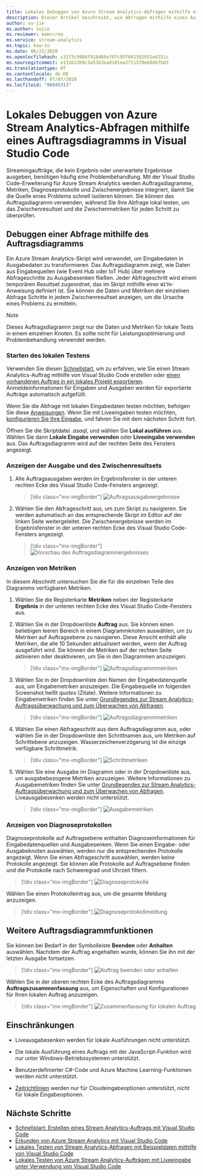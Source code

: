 ```yaml
---
title: Lokales Debuggen von Azure Stream Analytics-Abfragen mithilfe eines Auftragsdiagramms in Visual Studio Code
description: Dieser Artikel beschreibt, wie Abfragen mithilfe eines Auftragsdiagramms in der Azure Stream Analytics-Erweiterung für Visual Studio Code lokal debuggt werden.
author: su-jie
ms.author: sujie
ms.reviewer: mamccrea
ms.service: stream-analytics
ms.topic: how-to
ms.date: 06/23/2020
ms.openlocfilehash: c31f3c998df918466e707c95f041592051e8251c
ms.sourcegitcommit: e132633b9c3a53b3ead101ea2711570e60d67b83
ms.translationtype: HT
ms.contentlocale: de-DE
ms.lasthandoff: 07/07/2020
ms.locfileid: "86045313"
---
```

# <a name="debug-azure-stream-analytics-queries-locally-using-job-diagram-in-visual-studio-code"></a>Lokales Debuggen von Azure Stream Analytics-Abfragen mithilfe eines Auftragsdiagramms in Visual Studio Code

Streamingaufträge, die kein Ergebnis oder unerwartete Ergebnisse ausgeben, benötigen häufig eine Problembehandlung. Mit der Visual Studio Code-Erweiterung für Azure Stream Analytics werden Auftragsdiagramme, Metriken, Diagnoseprotokolle und Zwischenergebnisse integriert, damit Sie die Quelle eines Problems schnell isolieren können. Sie können das Auftragsdiagramm verwenden, während Sie Ihre Abfrage lokal testen, um das Zwischenresultset und die Zwischenmetriken für jeden Schritt zu überprüfen.

## <a name="debug-a-query-using-job-diagram"></a>Debuggen einer Abfrage mithilfe des Auftragsdiagramms

Ein Azure Stream Analytics-Skript wird verwendet, um Eingabedaten in Ausgabedaten zu transformieren. Das Auftragsdiagramm zeigt, wie Daten aus Eingabequellen (wie Event Hub oder IoT Hub) über mehrere Abfrageschritte zu Ausgabesenken fließen. Jeder Abfrageschritt wird einem temporären Resultset zugeordnet, das im Skript mithilfe einer `WITH`-Anweisung definiert ist. Sie können die Daten und Metriken der einzelnen Abfrage Schritte in jedem Zwischenresultset anzeigen, um die Ursache eines Problems zu ermitteln.

> [!NOTE]
> Dieses Auftragsdiagramm zeigt nur die Daten und Metriken für lokale Tests in einem einzelnen Knoten. Es sollte nicht für Leistungsoptimierung und Problembehandlung verwendet werden.

### <a name="start-local-testing"></a>Starten des lokalen Testens

Verwenden Sie diesen [Schnellstart](quick-create-vs-code.md), um zu erfahren, wie Sie einen Stream Analytics-Auftrag mithilfe von Visual Studio Code erstellen oder [einen vorhandenen Auftrag in ein lokales Projekt exportieren](visual-studio-code-explore-jobs.md). Anmeldeinformationen für Eingaben und Ausgaben werden für exportierte Aufträge automatisch aufgefüllt.

Wenn Sie die Abfrage mit lokalen Eingabedaten testen möchten, befolgen Sie diese [Anweisungen](visual-studio-code-local-run.md). Wenn Sie mit Liveeingaben testen möchten, [konfigurieren Sie Ihre Eingabe](stream-analytics-add-inputs.md), und fahren Sie mit dem nächsten Schritt fort. 

Öffnen Sie die Skriptdatei *\.asaql*, und wählen Sie **Lokal ausführen** aus. Wählen Sie dann **Lokale Eingabe verwenden** oder **Liveeingabe verwenden** aus. Das Auftragsdiagramm wird auf der rechten Seite des Fensters angezeigt.

### <a name="view-the-output-and-intermediate-result-set"></a>Anzeigen der Ausgabe und des Zwischenresultsets  

1. Alle Auftragsausgaben werden im Ergebnisfenster in der unteren rechten Ecke des Visual Studio Code-Fensters angezeigt.

   > [!div class="mx-imgBorder"]
   > ![Auftragsausgabeergebnisse](./media/debug-locally-using-job-diagram-vs-code/job-output-results.png)

2. Wählen Sie den Abfrageschritt aus, um zum Skript zu navigieren. Sie werden automatisch an das entsprechende Skript im Editor auf der linken Seite weitergeleitet. Die Zwischenergebnisse werden im Ergebnisfenster in der unteren rechten Ecke des Visual Studio Code-Fensters angezeigt.

   > [!div class="mx-imgBorder"]
   > ![Vorschau des Auftragsdiagrammergebnisses](./media/debug-locally-using-job-diagram-vs-code/preview-result.png)

### <a name="view-metrics"></a>Anzeigen von Metriken

In diesem Abschnitt untersuchen Sie die für die einzelnen Teile des Diagramms verfügbaren Metriken.

1. Wählen Sie die Registerkarte **Metriken** neben der Registerkarte **Ergebnis** in der unteren rechten Ecke des Visual Studio Code-Fensters aus.

2. Wählen Sie in der Dropdownliste **Auftrag** aus. Sie können einen beliebigen leeren Bereich in einem Diagrammknoten auswählen, um zu Metriken auf Auftragsebene zu navigieren. Diese Ansicht enthält alle Metriken, die alle 10 Sekunden aktualisiert werden, wenn der Auftrag ausgeführt wird. Sie können die Metriken auf der rechten Seite aktivieren oder deaktivieren, um Sie in den Diagrammen anzuzeigen.

   > [!div class="mx-imgBorder"]
   > ![Auftragsdiagrammmetriken](./media/debug-locally-using-job-diagram-vs-code/job-metrics.png)

3. Wählen Sie in der Dropdownliste den Namen der Eingabedatenquelle aus, um Eingabemetriken anzuzeigen. Die Eingabequelle im folgenden Screenshot heißt *quotes* (Zitate). Weitere Informationen zu Eingabemetriken finden Sie unter [Grundlegendes zur Stream Analytics-Auftragsüberwachung und zum Überwachen von Abfragen](stream-analytics-monitoring.md).

   > [!div class="mx-imgBorder"]
   > ![Auftragsdiagrammmetriken](./media/debug-locally-using-job-diagram-vs-code/input-metrics.png)

4. Wählen Sie einen Abfrageschritt aus dem Auftragsdiagramm aus, oder wählen Sie in der Dropdownliste den Schrittnamen aus, um Metriken auf Schrittebene anzuzeigen. Wasserzeichenverzögerung ist die einzige verfügbare Schrittmetrik.

   > [!div class="mx-imgBorder"]
   > ![Schrittmetriken](./media/debug-locally-using-job-diagram-vs-code/step-metrics.png)

5. Wählen Sie eine Ausgabe im Diagramm oder in der Dropdownliste aus, um ausgabebezogene Metriken anzuzeigen. Weitere Informationen zu Ausgabemetriken finden Sie unter [Grundlegendes zur Stream Analytics-Auftragsüberwachung und zum Überwachen von Abfragen](stream-analytics-monitoring.md). Liveausgabesenken werden nicht unterstützt.

   > [!div class="mx-imgBorder"]
   > ![Ausgabemetriken](./media/debug-locally-using-job-diagram-vs-code/output-metrics.png)

### <a name="view-diagnostic-logs"></a>Anzeigen von Diagnoseprotokollen

Diagnoseprotokolle auf Auftragsebene enthalten Diagnoseinformationen für Eingabedatenquellen und Ausgabesenken. Wenn Sie einen Eingabe- oder Ausgabeknoten auswählen, werden nur die entsprechenden Protokolle angezeigt. Wenn Sie einen Abfrageschritt auswählen, werden keine Protokolle angezeigt. Sie können alle Protokolle auf Auftragsebene finden und die Protokolle nach Schweregrad und Uhrzeit filtern.

   > [!div class="mx-imgBorder"]
   > ![Diagnoseprotokolle](./media/debug-locally-using-job-diagram-vs-code/diagnostic-logs.png)

   Wählen Sie einen Protokolleintrag aus, um die gesamte Meldung anzuzeigen.

   > [!div class="mx-imgBorder"]
   > ![Diagnoseprotokollmeldung](./media/debug-locally-using-job-diagram-vs-code/diagnostic-logs-message.png)


## <a name="other-job-diagram-features"></a>Weitere Auftragsdiagrammfunktionen

Sie können bei Bedarf in der Symbolleiste  **Beenden** oder **Anhalten** auswählen. Nachdem der Auftrag angehalten wurde, können Sie ihn mit der letzten Ausgabe fortsetzen.

> [!div class="mx-imgBorder"]
> ![Auftrag beenden oder anhalten](./media/debug-locally-using-job-diagram-vs-code/stop-pause-job.png)

Wählen Sie in der oberen rechten Ecke des Auftragsdiagramms **Auftragszusammenfassung** aus, um Eigenschaften und Konfigurationen für Ihren lokalen Auftrag anzuzeigen.

> [!div class="mx-imgBorder"]
> ![Zusammenfassung für lokalen Auftrag](./media/debug-locally-using-job-diagram-vs-code/job-summary.png)

## <a name="limitations"></a>Einschränkungen

* Liveausgabesenken werden für lokale Ausführungen nicht unterstützt.

* Die lokale Ausführung eines Auftrags mit der JavaScript-Funktion wird nur unter Windows-Betriebssystemen unterstützt.

* Benutzerdefinierter C#-Code und Azure Machine Learning-Funktionen werden nicht unterstützt. 

* [Zeitrichtlinien](stream-analytics-out-of-order-and-late-events.md) werden nur für Cloudeingabeoptionen unterstützt, nicht für lokale Eingabeoptionen.

## <a name="next-steps"></a>Nächste Schritte

* [Schnellstart: Erstellen eines Stream Analytics-Auftrags mit Visual Studio Code](quick-create-vs-code.md)
* [Erkunden von Azure Stream Analytics mit Visual Studio Code](visual-studio-code-explore-jobs.md)
* [Lokales Testen von Stream Analytics-Abfragen mit Beispieldaten mithilfe von Visual Studio Code](visual-studio-code-local-run.md)
* [Lokales Testen von Azure Stream Analytics-Aufträgen mit Liveeingabe unter Verwendung von Visual Studio Code](visual-studio-code-local-run-live-input.md)
